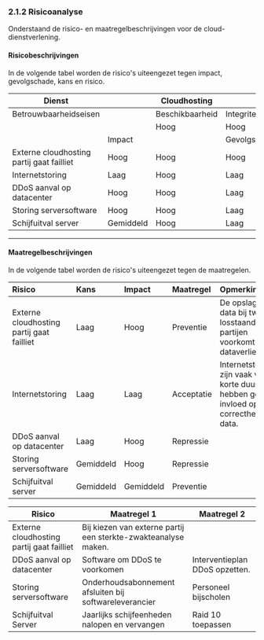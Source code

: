 ### 2.1.2 Risicoanalyse

Onderstaand de risico- en maatregelbeschrijvingen voor de cloud-dienstverlening.

#### Risicobeschrijvingen

In de volgende tabel worden de risico's uiteengezet tegen impact, gevolgschade, kans en risico.

<table>
	<thead>
	  <tr>
	    <th>Dienst</th>
	    <th></th>
	    <th>Cloudhosting</th>
	    <th></th>
	    <th></th>
	    <th></th>
	    <th></th>
	    <th></th>
	    <th></th>
	  </tr>
	</thead>
	<tbody>
	  <tr>
	    <td>Betrouwbaarheidseisen</td>
	    <td></td>
	    <td>Beschikbaarheid</td>
	    <td>Integriteit</td>
	    <td>Exclusiviteit</td>
	    <td>RISICO</td>
	    <td>Beschikbaarheid</td>
	    <td>Integriteit</td>
	    <td>Exclusiviteit</td>
	  </tr>
	  <tr>
	    <td></td>
	    <td></td>
	    <td>Hoog</td>
	    <td>Hoog</td>
	    <td>Hoog</td>
	    <td>&nbsp;&nbsp;</td>
	    <td>&nbsp;&nbsp;</td>
	    <td>&nbsp;&nbsp;</td>
	    <td>&nbsp;&nbsp;</td>
	  </tr>
	  <tr>
	    <td></td>
	    <td>Impact</td>
	    <td></td>
	    <td>Gevolgschade</td>
	    <td></td>
	    <td>Kans</td>
	    <td>&nbsp;&nbsp;</td>
	    <td>RISICO</td>
	    <td>&nbsp;&nbsp;</td>
	  </tr>
	  <tr>
	    <td>Externe cloudhosting partij gaat failliet</td>
	    <td>Hoog</td>
	    <td>Hoog</td>
	    <td>Hoog</td>
	    <td></td>
	    <td>Laag</td>
	    <td>Gemiddeld</td>
	    <td>Gemiddeld</td>
	    <td></td>
	  </tr>
	  <tr>
	    <td>Internetstoring</td>
	    <td>Laag</td>
	    <td>Hoog</td>
	    <td>Laag</td>
	    <td></td>
	    <td>Laag</td>
	    <td>Gemiddeld</td>
	    <td>Laag</td>
	    <td></td>
	  </tr>
	  <tr>
	    <td>DDoS aanval op datacenter</td>
	    <td>Hoog</td>
	    <td>Hoog</td>
	    <td>Laag</td>
	    <td>Gemiddeld</td>
	    <td>Laag</td>
	    <td>Gemiddeld</td>
	    <td>Laag</td>
	    <td>Laag</td>
	  </tr>
	  <tr>
	    <td>Storing serversoftware</td>
	    <td>Hoog</td>
	    <td>Hoog</td>
	    <td>Laag</td>
	    <td></td>
	    <td>Gemiddeld</td>
	    <td>Hoog</td>
	    <td>Laag</td>
	    <td></td>
	  </tr>
	  <tr>
	    <td>Schijfuitval server</td>
	    <td>Gemiddeld</td>
	    <td>Hoog</td>
	    <td>Laag</td>
	    <td></td>
	    <td>Gemiddeld</td>
	    <td>Hoog</td>
	    <td>Gemiddeld</td>
	    <td></td>
	  </tr>
	</tbody>
</table>

---

#### Maatregelbeschrijvingen

In de volgende tabel worden de risico's uiteengezet tegen de maatregelen.

| Risico                                    | Kans      | Impact    | Maatregel  | Opmerking                                                                                     |
| :---                                      | :---      | :---      | :---       | :---                                                                                          |
| Externe cloudhosting partij gaat failliet | Laag      | Hoog      | Preventie  | De opslag van data bij twee losstaande partijen voorkomt dataverlies.                         |
| Internetstoring                           | Laag      | Laag      | Acceptatie | Internetstoringen zijn vaak van korte duur en hebben geen invloed op de correctheid van data. |
| DDoS aanval op datacenter                 | Laag      | Hoog      | Repressie  |                                                                                               |
| Storing serversoftware                    | Gemiddeld | Hoog      | Repressie  |                                                                                               |
| Schijfuitval server                       | Gemiddeld | Gemiddeld | Preventie  |                                                                                               |

| Risico                                    | Maatregel 1                                                    | Maatregel 2                    |
| ---                                       | ---                                                            | ---                            |
| Externe cloudhosting partij gaat failliet | Bij kiezen van externe partij een sterkte-zwakteanalyse maken. |                                |
| DDoS aanval op datacenter                 | Software om DDoS te voorkomen                                  | Interventieplan DDoS opzetten. |
| Storing serversoftware                    | Onderhoudsabonnement afsluiten bij softwareleverancier         | Personeel bijscholen           |
| Schijfuitval Server                       | Jaarlijks schijfeenheden nalopen en vervangen                  | Raid 10 toepassen              |
